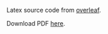 Latex source code from [overleaf](https://www.overleaf.com/).

Download PDF [here](https://github.com/Kappanneo/CV/releases/latest).
